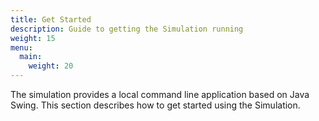 ```yaml
---
title: Get Started
description: Guide to getting the Simulation running
weight: 15
menu:
  main:
    weight: 20
---
```


The simulation provides a local command line application based on Java Swing. This section describes how to get started using the Simulation.

